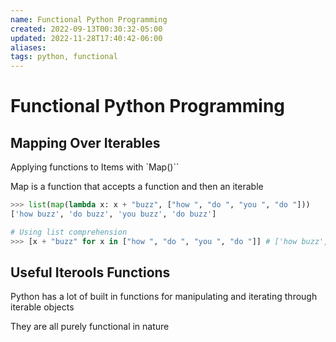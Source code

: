 ```yaml
---
name: Functional Python Programming
created: 2022-09-13T00:30:32-05:00
updated: 2022-11-28T17:40:42-06:00
aliases: 
tags: python, functional
---
```

# Functional Python Programming

## Mapping Over Iterables
Applying functions to Items with `Map()``

Map is a function that accepts a function and then an iterable

```python
>>> list(map(lambda x: x + "buzz", ["how ", "do ", "you ", "do "]))
['how buzz', 'do buzz', 'you buzz', 'do buzz']

# Using list comprehension
>>> [x + "buzz" for x in ["how ", "do ", "you ", "do "]] # ['how buzz', 'do buzz', 'you buzz', 'do buzz']
```

## Useful Iterools Functions
Python has a lot of built in functions for manipulating and iterating through iterable objects

They are all purely functional in nature